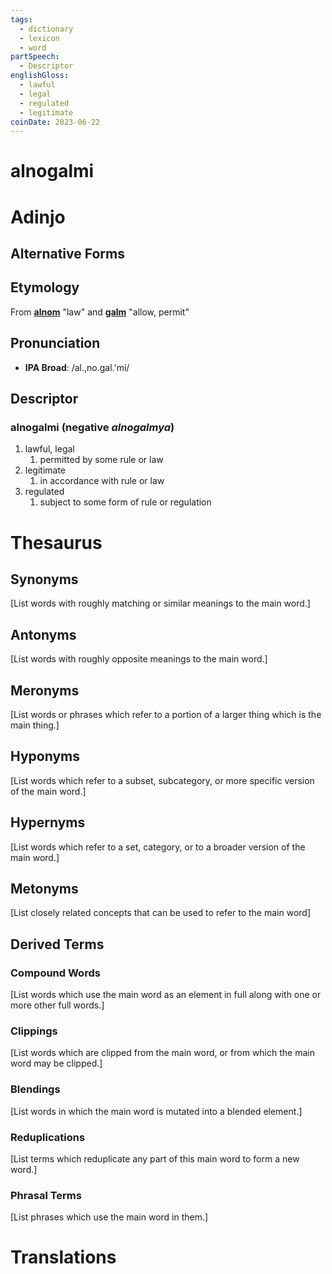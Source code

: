 ```yaml
---
tags:
  - dictionary
  - lexicon
  - word
partSpeech:
  - Descriptor
englishGloss:
  - lawful
  - legal
  - regulated
  - legitimate
coinDate: 2023-06-22
---
```

# alnogalmi

# Adinjo
## Alternative Forms

## Etymology
From [**alnom**](lexicon/a/alnom) "law" and [**galm**](lexicon/g/galm) "allow, permit"

## Pronunciation
- **IPA Broad**: /al.,no.gal.'mi/

## Descriptor

### alnogalmi (negative *alnogalmya*)
1. lawful, legal
	1. permitted by some rule or law
2. legitimate
	1. in accordance with rule or law
3. regulated
	1. subject to some form of rule or regulation

# Thesaurus
## Synonyms
\[List words with roughly matching or similar meanings to the main word.]
## Antonyms
\[List words with roughly opposite meanings to the main word.]
## Meronyms
\[List words or phrases which refer to a portion of a larger thing which is the main thing.]
## Hyponyms
\[List words which refer to a subset, subcategory, or more specific version of the main word.]
## Hypernyms
\[List words which refer to a set, category, or to a broader version of the main word.]
## Metonyms
\[List closely related concepts that can be used to refer to the main word]

## Derived Terms

### Compound Words
\[List words which use the main word as an element in full along with one or more other full words.]
### Clippings
\[List words which are clipped from the main word, or from which the main word may be clipped.]
### Blendings
\[List words in which the main word is mutated into a blended element.]
### Reduplications
\[List terms which reduplicate any part of this main word to form a new word.]
### Phrasal Terms
\[List phrases which use the main word in them.]

# Translations
